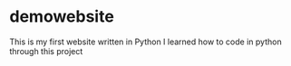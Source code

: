 # demowebsite
This is my first website written in Python
I learned how to code in python through this project
